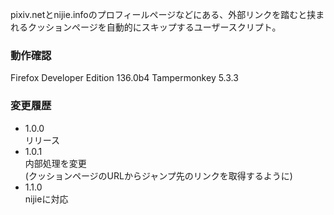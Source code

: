 pixiv.netとnijie.infoのプロフィールページなどにある、外部リンクを踏むと挟まれるクッションページを自動的にスキップするユーザースクリプト。  

### 動作確認  
Firefox Developer Edition 136.0b4 
Tampermonkey 5.3.3  

### 変更履歴  
- 1.0.0  
リリース  
- 1.0.1  
内部処理を変更  
(クッションページのURLからジャンプ先のリンクを取得するように)  
- 1.1.0  
nijieに対応  
